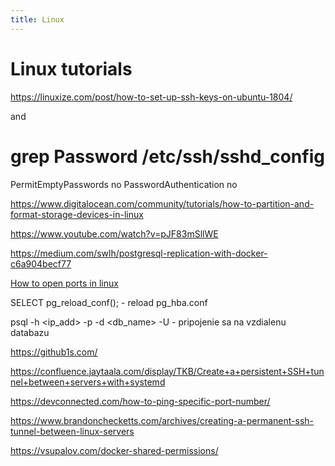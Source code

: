 ```yaml
---
title: Linux
---
```


# Linux tutorials

https://linuxize.com/post/how-to-set-up-ssh-keys-on-ubuntu-1804/

and 
# grep Password /etc/ssh/sshd_config 
PermitEmptyPasswords no
PasswordAuthentication no


https://www.digitalocean.com/community/tutorials/how-to-partition-and-format-storage-devices-in-linux



https://www.youtube.com/watch?v=pJF83mSllWE


https://medium.com/swlh/postgresql-replication-with-docker-c6a904becf77


[How to open ports in linux](https://creodias.eu/-/how-to-open-ports-in-linux- "https://creodias.eu/-/how-to-open-ports-in-linux-")

SELECT pg_reload_conf(); - reload pg_hba.conf

psql -h <ip_add> -p <port> -d <db_name> -U <user> - pripojenie sa na vzdialenu databazu
  
https://github1s.com/

https://confluence.jaytaala.com/display/TKB/Create+a+persistent+SSH+tunnel+between+servers+with+systemd

https://devconnected.com/how-to-ping-specific-port-number/


https://www.brandonchecketts.com/archives/creating-a-permanent-ssh-tunnel-between-linux-servers

https://vsupalov.com/docker-shared-permissions/
